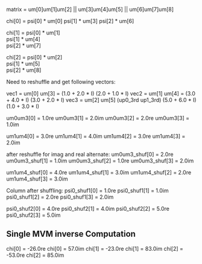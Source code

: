 

matrix = um[0]um[1]um[2]  ||  um[3]um[4]um[5] || um[6]um[7]um[8]  

chi[0]  =  psi[0]  *  um[0] 
           psi[1]  *  um[3] 
           psi[2]  *  um[6] 


chi[1]  =  psi[0]  *  um[1]  
           psi[1]  *  um[4]  
           psi[2]  *  um[7]  


chi[2]  =  psi[0]  *  um[2]  
           psi[1]  *  um[5]  
           psi[2]  *  um[8]  



Need to reshuffle and get following vectors:

vec1 = um[0] um[3] = (1.0 + 2.0 * I) (2.0 + 1.0 * I)
vec2 = um[1] um[4] = (3.0 + 4.0 * I) (3.0 + 2.0 * I)
vec3 = um[2] um[5] (up0_3rd up1_3rd) (5.0 + 6.0 * I)(1.0 + 3.0 * I)


um0um3[0] = 1.0re
um0um3[1] = 2.0im
um0um3[2] = 2.0re
um0um3[3] = 1.0im

um1um4[0] = 3.0re
um1um4[1] = 4.0im
um1um4[2] = 3.0re
um1um4[3] = 2.0im

after reshuffle for imag and real alternate:
um0um3_shuf[0] = 2.0re
um0um3_shuf[1] = 1.0im
um0um3_shuf[2] = 1.0re
um0um3_shuf[3] = 2.0im

um1um4_shuf[0] = 4.0re
um1um4_shuf[1] = 3.0im
um1um4_shuf[2] = 2.0re
um1um4_shuf[3] = 3.0im


Column after shuffling:
psi0_shuf1[0] = 1.0re
psi0_shuf1[1] = 1.0im
psi0_shuf1[2] = 2.0re
psi0_shuf1[3] = 2.0im

psi0_shuf2[0] = 4.0re
psi0_shuf2[1] = 4.0im
psi0_shuf2[2] = 5.0re
psi0_shuf2[3] = 5.0im


## Single  MVM inverse Computation  
chi[0] = -26.0re 
chi[0] = 57.0im 
chi[1] = -23.0re 
chi[1] = 83.0im 
chi[2] = -53.0re 
chi[2] = 85.0im  



